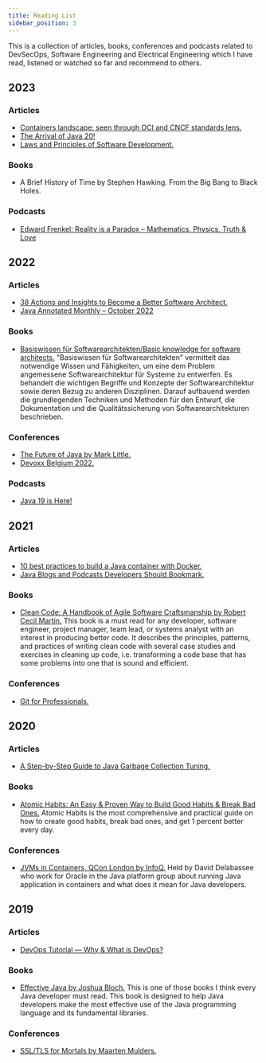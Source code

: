 ```yaml
---
title: Reading List
sidebar_position: 3
---
```


This is a collection of articles, books, conferences and podcasts related to DevSecOps, Software Engineering and Electrical Engineering which I have read, listened or watched so far and recommend to others.

## 2023
### Articles
- [Containers landscape: seen through OCI and CNCF standards lens.](https://adriancitu.com/2021/12/30/containers-landscape-seen-through-oci-and-cncf-standards-lens/)
- [The Arrival of Java 20!](https://inside.java/2023/03/21/the-arrival-of-java-20/)
- [Laws and Principles of Software Development.](https://reflectoring.io/laws-and-principles-of-software-development/)
### Books
 - A Brief History of Time by Stephen Hawking. From the Big Bang to Black Holes.
### Podcasts
- [Edward Frenkel: Reality is a Paradox – Mathematics, Physics, Truth & Love](https://podcasts.google.com/feed/aHR0cHM6Ly9sZXhmcmlkbWFuLmNvbS9mZWVkL3BvZGNhc3Qv/episode/aHR0cHM6Ly9sZXhmcmlkbWFuLmNvbS8_cD01NDU1?sa=X&ved=0CAUQkfYCahcKEwign-eQ9Zj_AhUAAAAAHQAAAAAQFA)   

## 2022
### Articles
- [38 Actions and Insights to Become a Better Software Architect.](https://medium.com/hackernoon/38-actions-and-insights-to-become-a-better-software-architect-f135e2de9a1b)
- [Java Annotated Monthly – October 2022](https://blog.jetbrains.com/idea/2022/10/java-annotated-monthly-october-2022/)
### Books
- [Basiswissen für Softwarearchitekten/Basic knowledge for software architects.](https://www.thalia.de/shop/home/artikeldetails/A1058079863) "Basiswissen für Softwarearchitekten" vermittelt das notwendige Wissen und Fähigkeiten, um eine dem Problem angemessene Softwarearchitektur für Systeme zu entwerfen. Es behandelt die wichtigen Begriffe und Konzepte der Softwarearchitektur sowie deren Bezug zu anderen Disziplinen. Darauf aufbauend werden die grundlegenden Techniken und Methoden für den Entwurf, die Dokumentation und die Qualitätssicherung von Softwarearchitekturen beschrieben.
### Conferences
- [The Future of Java by Mark Little.](https://www.youtube.com/watch?v=5n9PqIUObLA)
- [Devoxx Belgium 2022.](https://youtube.com/playlist?list=PLRsbF2sD7JVolUH45EkGXsT-3spU7cqnS)
### Podcasts
- [Java 19 is Here!](https://inside.java/2022/09/20/podcast-026/)

## 2021
### Articles
- [10 best practices to build a Java container with Docker.](https://snyk.io/blog/best-practices-to-build-java-containers-with-docker/)
- [Java Blogs and Podcasts Developers Should Bookmark.](https://dzone.com/articles/java-blogs-and-podcasts-developers-should-bookmark)
### Books
- [Clean Code: A Handbook of Agile Software Craftsmanship by Robert Cecil Martin.](https://g.co/kgs/AZV43i) This book is a must read for any developer, software engineer, project manager, team lead, or systems analyst with an interest in producing better code. It describes the principles, patterns, and practices of writing clean code with several case studies and exercises in cleaning up code, i.e. transforming a code base that has some problems into one that is sound and efficient.
### Conferences
- [Git for Professionals.](https://youtu.be/Uszj_k0DGsg)

## 2020
### Articles
- [A Step-by-Step Guide to Java Garbage Collection Tuning.](https://sematext.com/blog/java-garbage-collection-tuning/)
### Books
- [Atomic Habits: An Easy & Proven Way to Build Good Habits & Break Bad Ones.](https://jamesclear.com/atomic-habits) Atomic Habits is the most comprehensive and practical guide on how to create good habits, break bad ones, and get 1 percent better every day. 
### Conferences
- [JVMs in Containers, QCon London by InfoQ.](https://www.infoq.com/presentations/openjdk-containers/) Held by David Delabassee who work for Oracle in the Java platform group about running Java application in containers and what does it mean for Java developers.

## 2019
### Articles
- [DevOps Tutorial — Why & What is DevOps?](https://medium.com/edureka/devops-tutorial-89363dac9d3f)
### Books
- [Effective Java by Joshua Bloch.](https://g.co/kgs/7uDD1P) This is one of those books I think every Java developer must read. This book is designed to help Java developers make the most effective use of the Java programming language and its fundamental libraries.
### Conferences
- [SSL/TLS for Mortals by Maarten Mulders.](https://www.youtube.com/watch?v=yJrJEvvW_HA)

